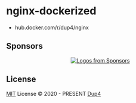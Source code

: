 # nginx-dockerized

* hub.docker.com/r/dup4/nginx

## Sponsors

<p align="center">
  <a href="https://github.com/sponsors/Dup4">
    <img src='https://cdn.jsdelivr.net/gh/Dup4/static/sponsors-output/sponsors.svg' alt="Logos from Sponsors" />
  </a>
</p>

## License

[MIT](./LICENSE) License © 2020 - PRESENT [Dup4][dup4]

[dup4]: https://github.com/Dup4

